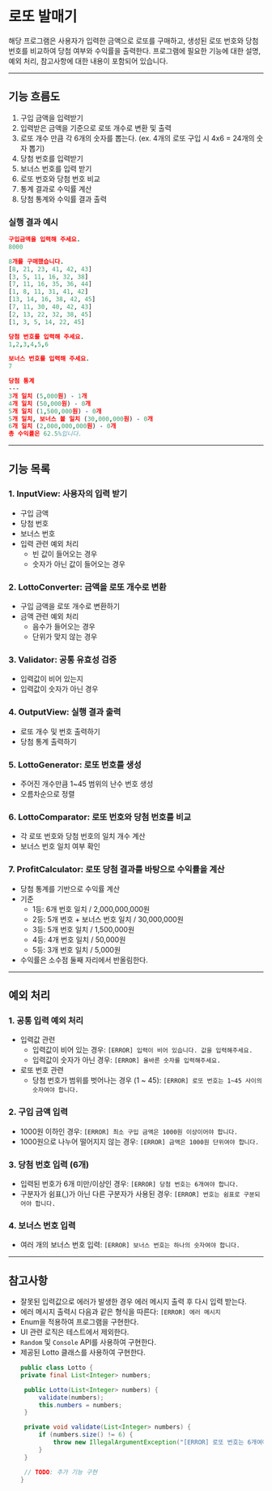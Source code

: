 # 로또 발매기
해당 프로그램은 사용자가 입력한 금액으로 로또를 구매하고, 생성된 로또 번호와 당첨 번호를 비교하여
당첨 여부와 수익률을 출력한다. 프로그램에 필요한 기능에 대한 설명, 예외 처리, 참고사항에 대한 내용이 포함되어 있습니다.

---

## 기능 흐름도
1. 구입 금액을 입력받기
2. 입력받은 금액을 기준으로 로또 개수로 변환 및 출력
3. 로또 개수 만큼 각 6개의 숫자를 뽑는다. (ex. 4개의 로또 구입 시 4x6 = 24개의 숫자 뽑기)
4. 당첨 번호를 입력받기
5. 보너스 번호를 입력 받기
6. 로또 번호와 당첨 번호 비교
7. 통계 결과로 수익률 계산
8. 당첨 통계와 수익률 결과 출력

### 실행 결과 예시
```prolog
구입금액을 입력해 주세요.
8000

8개를 구매했습니다.
[8, 21, 23, 41, 42, 43]
[3, 5, 11, 16, 32, 38]
[7, 11, 16, 35, 36, 44]
[1, 8, 11, 31, 41, 42]
[13, 14, 16, 38, 42, 45]
[7, 11, 30, 40, 42, 43]
[2, 13, 22, 32, 38, 45]
[1, 3, 5, 14, 22, 45]

당첨 번호를 입력해 주세요.
1,2,3,4,5,6

보너스 번호를 입력해 주세요.
7

당첨 통계
---
3개 일치 (5,000원) - 1개
4개 일치 (50,000원) - 0개
5개 일치 (1,500,000원) - 0개
5개 일치, 보너스 볼 일치 (30,000,000원) - 0개
6개 일치 (2,000,000,000원) - 0개
총 수익률은 62.5%입니다.

```


---

## 기능 목록
### 1. InputView: 사용자의 입력 받기
- 구입 금액
- 당첨 번호
- 보너스 번호
- 입력 관련 예외 처리
  - 빈 값이 들어오는 경우
  - 숫자가 아닌 값이 들어오는 경우

### 2. LottoConverter: 금액을 로또 개수로 변환
- 구입 금액을 로또 개수로 변환하기
- 금액 관련 예외 처리
  - 음수가 들어오는 경우
  - 단위가 맞지 않는 경우

### 3. Validator: 공통 유효성 검증
- 입력값이 비어 있는지
- 입력값이 숫자가 아닌 경우

### 4. OutputView: 실행 결과 출력
- 로또 개수 및 번호 출력하기
- 당첨 통계 출력하기

### 5. LottoGenerator: 로또 번호를 생성
- 주어진 개수만큼 1~45 범위의 난수 번호 생성
- 오름차순으로 정렬

### 6. LottoComparator: 로또 번호와 당첨 번호를 비교
- 각 로또 번호와 당첨 번호의 일치 개수 계산
- 보너스 번호 일치 여부 확인

### 7. ProfitCalculator: 로또 당첨 결과를 바탕으로 수익률을 계산
- 당첨 통계를 기반으로 수익률 계산
- 기준
  - 1등: 6개 번호 일치 / 2,000,000,000원
  - 2등: 5개 번호 + 보너스 번호 일치 / 30,000,000원
  - 3등: 5개 번호 일치 / 1,500,000원
  - 4등: 4개 번호 일치 / 50,000원
  - 5등: 3개 번호 일치 / 5,000원
- 수익률은 소수점 둘째 자리에서 반올림한다.

---

## 예외 처리
### 1. 공통 입력 예외 처리
   - 입력값 관련
     - 입력값이 비어 있는 경우: `[ERROR] 입력이 비어 있습니다. 값을 입력해주세요.`
     - 입력값이 숫자가 아닌 경우: `[ERROR] 올바른 숫자를 입력해주세요.`
   - 로또 번호 관련
     - 당첨 번호가 범위를 벗어나는 경우 (1 ~ 45): `[ERROR] 로또 번호는 1~45 사이의 숫자여야 합니다.`
     
### 2. 구입 금액 입력
   - 1000원 이하인 경우: `[ERROR] 최소 구입 금액은 1000원 이상이어야 합니다.`
   - 1000원으로 나누어 떨어지지 않는 경우: `[ERROR] 금액은 1000원 단위여야 합니다.`

### 3. 당첨 번호 입력 (6개)
   - 입력된 번호가 6개 미만/이상인 경우: `[ERROR] 당첨 번호는 6개여야 합니다.`
   - 구분자가 쉼표(,)가 아닌 다른 구분자가 사용된 경우: `[ERROR] 번호는 쉼표로 구분되어야 합니다.`

### 4. 보너스 번호 입력
   - 여러 개의 보너스 번호 입력: `[ERROR] 보너스 번호는 하나의 숫자여야 합니다.`

---

## 참고사항
- 잘못된 입력값으로 에러가 발생한 경우 에러 메시지 출력 후 다시 입력 받는다.
- 에러 메시지 출력시 다음과 같은 형식을 따른다: `[ERROR] 에러 메시지`
- Enum을 적용하여 프로그램을 구현한다.
- UI 관련 로직은 테스트에서 제외한다.
- `Random` 및 `Console` API를 사용하여 구현한다.
- 제공된 Lotto 클래스를 사용하여 구현한다.
   ```java
   public class Lotto {
   private final List<Integer> numbers;

    public Lotto(List<Integer> numbers) {
        validate(numbers);
        this.numbers = numbers;
    }

    private void validate(List<Integer> numbers) {
        if (numbers.size() != 6) {
            throw new IllegalArgumentException("[ERROR] 로또 번호는 6개여야 합니다.");
        }
    }

    // TODO: 추가 기능 구현
   }  
   ```
